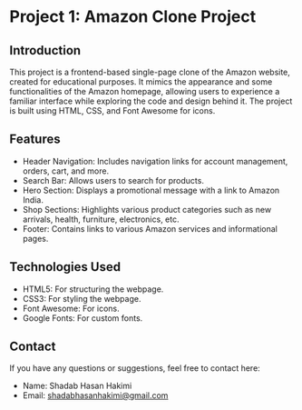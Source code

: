 # Project 1: Amazon Clone Project

## Introduction
This project is a frontend-based single-page clone of the Amazon website, created for educational purposes. It mimics the appearance and some functionalities of the Amazon homepage, allowing users to experience a familiar interface while exploring the code and design behind it. The project is built using HTML, CSS, and Font Awesome for icons.

## Features
- Header Navigation: Includes navigation links for account management, orders, cart, and more.
- Search Bar: Allows users to search for products.
- Hero Section: Displays a promotional message with a link to Amazon India.
- Shop Sections: Highlights various product categories such as new arrivals, health, furniture, electronics, etc.
- Footer: Contains links to various Amazon services and informational pages.

## Technologies Used
- HTML5: For structuring the webpage.
- CSS3: For styling the webpage.
- Font Awesome: For icons.
- Google Fonts: For custom fonts.

## Contact
If you have any questions or suggestions, feel free to contact here:

- Name: Shadab Hasan Hakimi
- Email: shadabhasanhakimi@gmail.com
